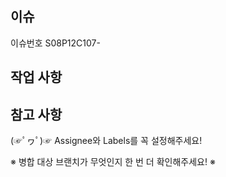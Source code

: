 ## 이슈

이슈번호 S08P12C107-

## 작업 사항

<!-- 작업한 내용을 적어주세요. -->

## 참고 사항

<!-- 공유할 내용, 스크린샷 등을 넣어 주세요. -->


(☞ﾟヮﾟ)☞ Assignee와 Labels를 꼭 설정해주세요!

※ 병합 대상 브랜치가 무엇인지 한 번 더 확인해주세요! ※
